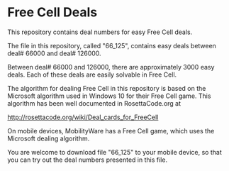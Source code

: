 # Free Cell Deals

This repository contains deal numbers for easy Free Cell deals.

The file in this repository, called "66_125", contains easy deals
between deal# 66000 and deal# 126000.

Between deal# 66000 and 126000, there are approximately 3000 easy
deals.  Each of these deals are easily solvable in Free Cell.

The algorithm for dealing Free Cell in this repository is based on
the Microsoft algorithm used in Windows 10 for their Free Cell game.
This algorithm has been well documented in RosettaCode.org at

http://rosettacode.org/wiki/Deal_cards_for_FreeCell

On mobile devices, MobilityWare has a Free Cell game, which uses the
Microsoft dealing algorithm.

You are welcome to download file "66_125" to your mobile device, so that
you can try out the deal numbers presented in this file.

